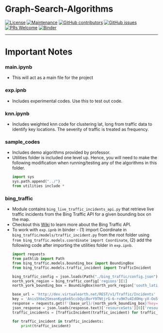# Graph-Search-Algorithms
[![License](https://img.shields.io/badge/License-Apache%202.0-blue.svg)](https://opensource.org/licenses/Apache-2.0) [![Maintenance](https://img.shields.io/badge/Maintained%3F-yes-green.svg)](https://GitHub.com/Naereen/StrapDown.js/graphs/commit-activity) [![GitHub contributors](https://img.shields.io/github/contributors/Naereen/StrapDown.js.svg)](https://github.com/singh264/smart-mobility/graphs/contributors) 
[![GitHub issues](https://img.shields.io/github/issues/Naereen/StrapDown.js.svg)](https://github.com/singh264/smart-mobility/issues) 
[![PRs Welcome](https://img.shields.io/badge/PRs-welcome-brightgreen.svg?style=flat-square)](https://github.com/singh264/smart-mobility/pulls)
[![Binder](https://mybinder.org/badge_logo.svg)](https://mybinder.org/v2/gh/singh264/smart-mobility/master)

---
# Important Notes  

### main.ipynb
- This will act as a main file for the project

### exp.ipnb
- Includes experimental codes. Use this to test out code. 
### knn.ipynb
- Includes weighted knn code for clustering lat, long from traffic data to identify key locations. The severity of traffic is treated as frequency.

### sample_codes
- Includes demo algorithms provided by professor.  
- Utilities folder is included one level up. Hence, you will need to make the following modification when running/testing any of the algorithms in this folder. 
  ```python
  import sys
  sys.path.append("../")
  from utilities include *
  ```

### bing_traffic
- Module contains `bing_live_traffic_incidents_api.py` that retrieve live traffic incidents from the Bing Traffic API for a given bounding box on the map.
- Checkout this [Wiki](https://github.com/singh264/smart-mobility/wiki/Bing-Traffic) to learn more about the Bing Traffic API.
- To work with `exp.ipnb` in binder - (1) import Coordinate in `bing_traffic/models/traffic_incident.py` from the root folder using `from bing_traffic.models.coordinate import Coordinate`, (2) add the following code after importing the utilities folder in `exp.ipnb`. 
  ```python
  import requests
  from pathlib import Path
  from bing_traffic.models.bounding_box import BoundingBox
  from bing_traffic.models.traffic_incident import TrafficIncident

  bing_traffic_config = json.loads(Path("./bing_traffic/config.json").read_text())
  north_york_region = bing_traffic_config['regions'][1]
  north_york_bounding_box = BoundingBox(north_york_region['south_latitude'], north_york_region['west_longitude'], north_york_region['north_latitude'], north_york_region['east_longitude'])

  base_url = 'http://dev.virtualearth.net/REST/v1/Traffic/Incidents'
  key = 'Anis5hbe2SmsonKyg6x65ccbQyiBorY9TNtjrG-6-ru9H7u4IdOHq-yX-Oo5PXmW'
  response = requests.get(f'{base_url}/{north_york_bounding_box}?key={key}')
  json_response = json.loads(response.text)['resourceSets'][0]['resources']
  traffic_incidents = [TrafficIncident(traffic_incident) for traffic_incident in json_response]

  for traffic_incident in traffic_incidents:
      print(traffic_incident)
  ```
